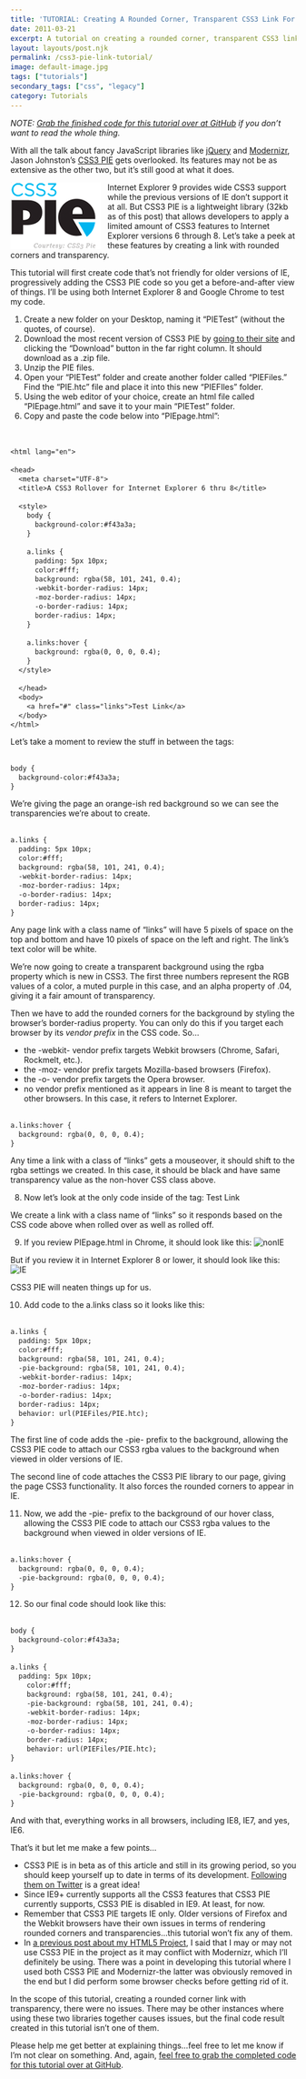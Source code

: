 ```yaml
---
title: 'TUTORIAL: Creating A Rounded Corner, Transparent CSS3 Link For IE 6 Through 8 With CSS3 Pie'
date: 2011-03-21
excerpt: A tutorial on creating a rounded corner, transparent CSS3 link in Internet Explorer 6 through 8 with CSS3 PIE
layout: layouts/post.njk
permalink: /css3-pie-link-tutorial/
image: default-image.jpg
tags: ["tutorials"]
secondary_tags: ["css", "legacy"]
category: Tutorials
---
```

*NOTE: [Grab the finished code for this tutorial over at GitHub][1] if you don’t want to read the whole thing.*

 [1]: https://github.com/kaidez/Files-For-kaidez-CSS3-PIE-Rollover-Tutorial

With all the talk about fancy JavaScript libraries like [jQuery][3] and [Modernizr][4], Jason Johnston’s [CSS3 PIE][5] gets overlooked. Its features may not be as extensive as the other two, but it’s still good at what it does.

 [3]: http://jquery.com/
 [4]: http://www.modernizr.com/
 [5]: http://css3pie.com/

<img src="/assets/img/CSS3-PIE.png" class="pie-pic" />

Internet Explorer 9 provides wide CSS3 support while the previous versions of IE don’t support it at all. But CSS3 PIE is a lightweight library (32kb as of this post) that allows developers to apply a limited amount of CSS3 features to Internet Explorer versions 6 through 8. Let’s take a peek at these features by creating a link with rounded corners and transparency.

This tutorial will first create code that’s not friendly for older versions of IE, progressively adding the CSS3 PIE code so you get a before-and-after view of things. I’ll be using both Internet Explorer 8 and Google Chrome to test my code.

1) Create a new folder on your Desktop, naming it “PIETest” (without the quotes, of course).
2) Download the most recent version of CSS3 PIE by [going to their site][5] and clicking the “Download” button in the far right column. It should download as a .zip file.
3) Unzip the PIE files.
4) Open your “PIETest” folder and create another folder called “PIEFiles.” Find the “PIE.htc” file and place it into this new “PIEFIles” folder.
5) Using the web editor of your choice, create an html file called “PIEpage.html” and save it to your main “PIETest” folder.
6) Copy and paste the code below into “PIEpage.html”:

<pre><code class="language-markup">
<!DOCTYPE html>
&lt;html lang="en"&gt;

&lt;head&gt;
  &lt;meta charset="UTF-8"&gt;
  &lt;title&gt;A CSS3 Rollover for Internet Explorer 6 thru 8&lt;/title&gt;

  &lt;style&gt;
    body {
      background-color:#f43a3a;
    }

    a.links {
      padding: 5px 10px;
      color:#fff;
      background: rgba(58, 101, 241, 0.4);
      -webkit-border-radius: 14px;
      -moz-border-radius: 14px;
      -o-border-radius: 14px;
      border-radius: 14px;
    }

    a.links:hover {
      background: rgba(0, 0, 0, 0.4);
    }
  &lt;/style&gt;

  &lt;/head&gt;
  &lt;body&gt;
    &lt;a href="#" class="links"&gt;Test Link&lt;/a&gt;
  &lt;/body&gt;
&lt;/html&gt;
</code></pre>

Let’s take a moment to review the stuff in between the  tags:
<pre><code class="language-css">
body {
  background-color:#f43a3a;
}
</code></pre>

We’re giving the page an orange-ish red background so we can see the transparencies we’re about to create.

<pre><code class="language-css">
a.links {
  padding: 5px 10px;
  color:#fff;
  background: rgba(58, 101, 241, 0.4);
  -webkit-border-radius: 14px;
  -moz-border-radius: 14px;
  -o-border-radius: 14px;
  border-radius: 14px;
}
</code></pre>

Any page link with a class name of “links” will have 5 pixels of space on the top and bottom and have 10 pixels of space on the left and right. The link’s text color will be white.

We’re now going to create a transparent background using the rgba property which is new in CSS3. The first three numbers represent the RGB values of a color, a muted purple in this case, and an alpha property of .04, giving it a fair amount of transparency.

Then we have to add the rounded corners for the background by styling the browser’s border-radius property. You can only do this if you target each browser by its *vendor prefix* in the CSS code. So…

*   the -webkit- vendor prefix targets Webkit browsers (Chrome, Safari, Rockmelt, etc.).
*   the -moz- vendor prefix targets Mozilla-based browsers (Firefox).
*   the -o- vendor prefix targets the Opera browser.
*   no vendor prefix mentioned as it appears in line 8 is meant to target the other browsers. In this case, it refers to Internet Explorer.

<pre><code class="language-css">
a.links:hover {
  background: rgba(0, 0, 0, 0.4);
}
</code></pre>


Any time a link with a class of “links” gets a mouseover, it should shift to the rgba settings we created. In this case, it should be black and have same transparency value as the non-hover CSS class above.

8)  Now let’s look at the only code inside of the  tag:
   Test Link

We create a link with a class name of “links” so it responds based on the CSS code above when rolled over as well as rolled off.

9) If you review PIEpage.html in Chrome, it should look like this:
![][6]

But if you review it in Internet Explorer 8 or lower, it should look like this:
![][7]

CSS3 PIE will neaten things up for us.

10)   Add code to the a.links class so it looks like this:
<pre><code class="language-css">
a.links {
  padding: 5px 10px;
  color:#fff;
  background: rgba(58, 101, 241, 0.4);
  -pie-background: rgba(58, 101, 241, 0.4);
  -webkit-border-radius: 14px;
  -moz-border-radius: 14px;
  -o-border-radius: 14px;
  border-radius: 14px;
  behavior: url(PIEFiles/PIE.htc);
}
</code></pre>
The first line of code adds the -pie- prefix to the background, allowing the CSS3 PIE code to attach our CSS3 rgba values to the background when viewed in older versions of IE.

The second line of code attaches the CSS3 PIE library to our page, giving the page CSS3 functionality. It also forces the rounded corners to appear in IE.

11)   Now, we add the -pie- prefix to the background of our hover class, allowing the CSS3 PIE code to attach our CSS3 rgba values to the background when viewed in older versions of IE.
<pre><code class="language-css">
a.links:hover {
  background: rgba(0, 0, 0, 0.4);
  -pie-background: rgba(0, 0, 0, 0.4);
}
</code></pre>

12) So our final code should look like this:

<pre><code class="language-css">
body {
  background-color:#f43a3a;
}

a.links {
  padding: 5px 10px;
	color:#fff;
	background: rgba(58, 101, 241, 0.4);
	-pie-background: rgba(58, 101, 241, 0.4);
 	-webkit-border-radius: 14px;
 	-moz-border-radius: 14px;
 	-o-border-radius: 14px;
	border-radius: 14px;
	behavior: url(PIEFiles/PIE.htc);
}

a.links:hover {
  background: rgba(0, 0, 0, 0.4);
  -pie-background: rgba(0, 0, 0, 0.4);
}
</code></pre>

And with that, everything works in all browsers, including IE8, IE7, and yes, IE6.

That’s it but let me make a few points…

*   CSS3 PIE is in beta as of this article and still in its growing period, so you should keep yourself up to date in terms of its development. [Following them on Twitter][8] is a great idea!
*   Since IE9+ currently supports all the CSS3 features that CSS3 PIE currently supports, CSS3 PIE is disabled in IE9. At least, for now.
*   Remember that CSS3 PIE targets IE only. Older versions of Firefox and the Webkit browsers have their own issues in terms of rendering rounded corners and transparencies…this tutorial won’t fix any of them.
*   In [a previous post about my HTML5 Project][9], I said that I may or may not use CSS3 PIE in the project as it may conflict with Modernizr, which I’ll definitely be using. There was a point in developing this tutorial where I used both CSS3 PIE and Modernizr-the latter was obviously removed in the end but I did perform some browser checks before getting rid of it.

  In the scope of this tutorial, creating a rounded corner link with transparency, there were no issues. There may be other instances where using these two libraries together causes issues, but the final code result created in this tutorial isn’t one of them.

Please help me get better at explaining things…feel free to let me know if I’m not clear on something. And, again, [feel free to grab the completed code for this tutorial over at GitHub][1].

 [6]: /assets/img/nonIE.png "nonIE"
 [7]: /assets/img/pie-tut-IE.png "IE"
 [8]: http://twitter.com/css3pie
 [9]: http://kaidez.com/html5-project-update-january-21-2011/


<style>
.pie-pic {
  float: left; 
  padding: 0 12px 0 0;
}

@media (max-width: 768px) {
  .pie-pic {
    float: none;
    display: block;
    margin: 0 auto;
  }
}
</style>